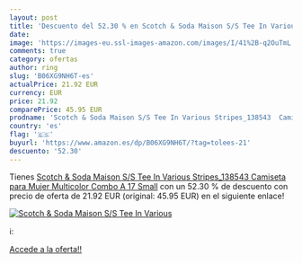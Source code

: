 ```yaml
---
layout: post
title: 'Descuento del 52.30 % en Scotch & Soda Maison S/S Tee In Various '
date: 
image: 'https://images-eu.ssl-images-amazon.com/images/I/41%2B-q2OuTmL._SL200_.jpg'
comments: true
category: ofertas
author: ring
slug: 'B06XG9NH6T-es'
actualPrice: 21.92 EUR
currency: EUR
price: 21.92
comparePrice: 45.95 EUR
prodname: 'Scotch & Soda Maison S/S Tee In Various Stripes_138543  Camiseta para Mujer  Multicolor  Combo A 17   Small'
country: 'es'
flag: '🇪🇸'
buyurl: 'https://www.amazon.es/dp/B06XG9NH6T/?tag=tolees-21'
descuento: '52.30'
---
```


Tienes [Scotch & Soda Maison S/S Tee In Various Stripes_138543  Camiseta para Mujer  Multicolor  Combo A 17   Small](https://www.amazon.es/dp/B06XG9NH6T/?tag=tolees-21) con un 52.30 % de descuento con precio de oferta de 21.92 EUR (original: 45.95 EUR) en el siguiente enlace!

[![Scotch & Soda Maison S/S Tee In Various ](https://images-eu.ssl-images-amazon.com/images/I/41%2B-q2OuTmL._SL200_.jpg)](https://www.amazon.es/dp/B06XG9NH6T/?tag=tolees-21)

ℹ️:


[Accede a la oferta!!](https://www.amazon.es/dp/B06XG9NH6T/?tag=tolees-21)
